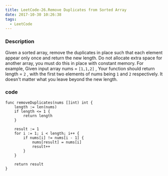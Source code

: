 ```yaml
---
title: LeetCode-26.Remove Duplicates from Sorted Array
date: 2017-10-30 10:26:38
tags:
  - LeetCode
---
```

### Description
Given a sorted array, remove the duplicates in place such that each element appear only once and return the new length.
Do not allocate extra space for another array, you must do this in place with constant memory.
For example,
Given input array nums = `[1,1,2]` ,
Your function should return length = `2` , with the first two elements of nums being `1` and `2` respectively. It doesn't matter what you leave beyond the new length.

### code
```
func removeDuplicates(nums []int) int {
    length := len(nums)
    if length <= 1 {
        return length
    }
    
    result := 1
    for i := 1; i < length; i++ {
        if nums[i] != nums[i - 1] {
            nums[result] = nums[i]
            result++
        }
    }
    
    return result
}
```

